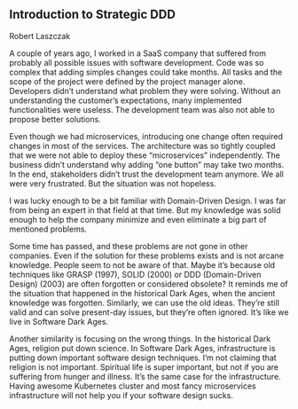 ## Introduction to Strategic DDD

Robert Laszczak

A couple of years ago, I worked in a SaaS company that suffered from probably all possible issues with software
development. Code was so complex that adding simples changes could take months. All tasks and the scope of the project
were defined by the project manager alone. Developers didn’t understand what problem they were solving. Without an
understanding the customer’s expectations, many implemented functionalities were useless. The development team was also
not able to propose better solutions.

Even though we had microservices, introducing one change often required changes in most of the services. The
architecture was so tightly coupled that we were not able to deploy these “microservices” independently. The business
didn’t understand why adding “one button” may take two months. In the end, stakeholders didn’t trust the development
team anymore. We all were very frustrated. But the situation was not hopeless.

I was lucky enough to be a bit familiar with Domain-Driven Design. I was far from being an expert in that field at that
time. But my knowledge was solid enough to help the company minimize and even eliminate a big part of mentioned
problems.

Some time has passed, and these problems are not gone in other companies. Even if the solution for these problems exists
and is not arcane knowledge. People seem to not be aware of that. Maybe it’s because old techniques like GRASP (1997),
SOLID (2000) or DDD (Domain-Driven Design) (2003) are often forgotten or considered obsolete? It reminds me of the
situation that happened in the historical Dark Ages, when the ancient knowledge was forgotten. Similarly, we can use the
old ideas. They’re still valid and can solve present-day issues, but they’re often ignored. It’s like we live in
Software Dark Ages.

Another similarity is focusing on the wrong things. In the historical Dark Ages, religion put down science. In Software
Dark Ages, infrastructure is putting down important software design techniques. I’m not claiming that religion is not
important. Spiritual life is super important, but not if you are suffering from hunger and illness. It’s the same case
for the infrastructure. Having awesome Kubernetes cluster and most fancy microservices infrastructure will not help you
if your software design sucks.